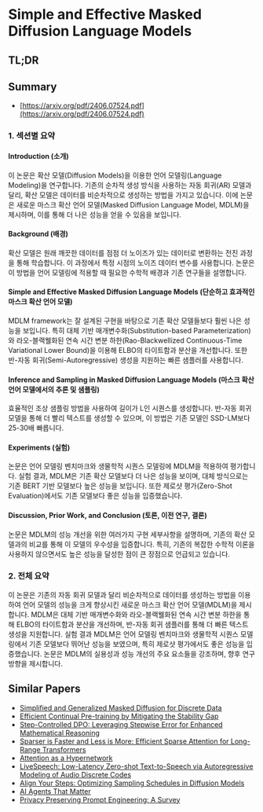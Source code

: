 # Simple and Effective Masked Diffusion Language Models
## TL;DR
## Summary
- [https://arxiv.org/pdf/2406.07524.pdf](https://arxiv.org/pdf/2406.07524.pdf)

### 1. 섹션별 요약

#### Introduction (소개)
이 논문은 확산 모델(Diffusion Models)을 이용한 언어 모델링(Language Modeling)을 연구합니다. 기존의 순차적 생성 방식을 사용하는 자동 회귀(AR) 모델과 달리, 확산 모델은 데이터를 비순차적으로 생성하는 방법을 가지고 있습니다. 이에 논문은 새로운 마스크 확산 언어 모델(Masked Diffusion Language Model, MDLM)을 제시하며, 이를 통해 더 나은 성능을 얻을 수 있음을 보입니다.

#### Background (배경)
확산 모델은 원래 깨끗한 데이터를 점점 더 노이즈가 있는 데이터로 변환하는 전진 과정을 통해 학습합니다. 이 과정에서 특정 시점의 노이즈 데이터 변수를 사용합니다. 논문은 이 방법을 언어 모델링에 적용할 때 필요한 수학적 배경과 기존 연구들을 설명합니다.

#### Simple and Effective Masked Diffusion Language Models (단순하고 효과적인 마스크 확산 언어 모델)
MDLM framework는 잘 설계된 구현을 바탕으로 기존 확산 모델들보다 훨씬 나은 성능을 보입니다. 특히 대체 기반 매개변수화(Substitution-based Parameterization)와 라오-블랙웰화된 연속 시간 변분 하한(Rao-Blackwellized Continuous-Time Variational Lower Bound)을 이용해 ELBO의 타이트함과 분산을 개선합니다. 또한 반-자동 회귀(Semi-Autoregressive) 생성을 지원하는 빠른 샘플러를 사용합니다.

#### Inference and Sampling in Masked Diffusion Language Models (마스크 확산 언어 모델에서의 추론 및 샘플링)
효율적인 조상 샘플링 방법을 사용하여 길이가 L인 시퀀스를 생성합니다. 반-자동 회귀 모델을 통해 더 빨리 텍스트를 생성할 수 있으며, 이 방법은 기존 모델인 SSD-LM보다 25-30배 빠릅니다.

#### Experiments (실험)
논문은 언어 모델링 벤치마크와 생물학적 시퀀스 모델링에 MDLM을 적용하여 평가합니다. 실험 결과, MDLM은 기존 확산 모델보다 더 나은 성능을 보이며, 대체 방식으로는 기존 BERT 기반 모델보다 높은 성능을 보입니다. 또한 제로샷 평가(Zero-Shot Evaluation)에서도 기존 모델보다 좋은 성능을 입증했습니다.

#### Discussion, Prior Work, and Conclusion (토론, 이전 연구, 결론)
논문은 MDLM의 성능 개선을 위한 여러가지 구현 세부사항을 설명하며, 기존의 확산 모델과의 비교를 통해 이 모델의 우수성을 입증합니다. 특히, 기존의 복잡한 수학적 이론을 사용하지 않으면서도 높은 성능을 달성한 점이 큰 장점으로 언급되고 있습니다.

### 2. 전체 요약 
이 논문은 기존의 자동 회귀 모델과 달리 비순차적으로 데이터를 생성하는 방법을 이용하여 언어 모델의 성능을 크게 향상시킨 새로운 마스크 확산 언어 모델(MDLM)을 제시합니다. MDLM은 대체 기반 매개변수화와 라오-블랙웰화된 연속 시간 변분 하한을 통해 ELBO의 타이트함과 분산을 개선하며, 반-자동 회귀 샘플러를 통해 더 빠른 텍스트 생성을 지원합니다. 실험 결과 MDLM은 언어 모델링 벤치마크와 생물학적 시퀀스 모델링에서 기존 모델보다 뛰어난 성능을 보였으며, 특히 제로샷 평가에서도 좋은 성능을 입증했습니다. 논문은 MDLM의 실용성과 성능 개선의 주요 요소들을 강조하며, 향후 연구 방향을 제시합니다.

## Similar Papers
- [Simplified and Generalized Masked Diffusion for Discrete Data](2406.04329.md)
- [Efficient Continual Pre-training by Mitigating the Stability Gap](2406.14833.md)
- [Step-Controlled DPO: Leveraging Stepwise Error for Enhanced Mathematical Reasoning](2407.00782.md)
- [Sparser is Faster and Less is More: Efficient Sparse Attention for Long-Range Transformers](2406.16747.md)
- [Attention as a Hypernetwork](2406.05816.md)
- [LiveSpeech: Low-Latency Zero-shot Text-to-Speech via Autoregressive Modeling of Audio Discrete Codes](2406.02897.md)
- [Align Your Steps: Optimizing Sampling Schedules in Diffusion Models](2404.14507.md)
- [AI Agents That Matter](2407.01502.md)
- [Privacy Preserving Prompt Engineering: A Survey](2404.06001.md)
